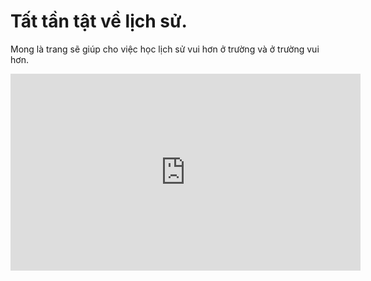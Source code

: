 # Tất tần tật về lịch sử.

Mong là trang sẽ giúp cho việc học lịch sử vui hơn ở trường và ở trường vui hơn.

<iframe width="560" height="315" src="https://www.youtube.com/embed/ZTI_S2OnoTs?si=Kh6kvSJimc8TGwKB" title="YouTube video player" frameborder="0" allow="accelerometer; autoplay; clipboard-write; encrypted-media; gyroscope; picture-in-picture; web-share" referrerpolicy="strict-origin-when-cross-origin" allowfullscreen></iframe>